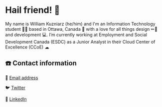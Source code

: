 # Hail friend! 👋

My name is William Kuzniarz (he&#x2F;him) and I'm an Information Technology student 👨‍🎓 based in Ottawa, Canada 🍁 with a love for all things design ✏📐 and development 💻.  I’m currently working at Employment and Social Development Canada (ESDC) as a Junior Analyst in their Cloud Center of Excellence (CCoE) ☁   

## ☎️ Contact information

📧 [Email address](wkhappiness@gmail.com)

🐦 [Twitter](https:&#x2F;&#x2F;twitter.com&#x2F;wkcheezy)

🔗 [LinkedIn](https:&#x2F;&#x2F;www.linkedin.com&#x2F;in&#x2F;william-kuzniarz-455b0414a&#x2F;)
